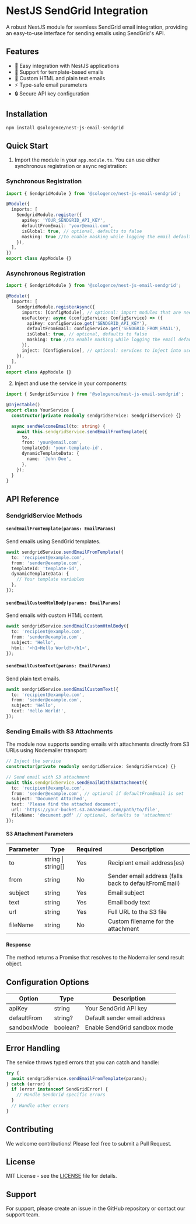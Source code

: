 # NestJS SendGrid Integration

A robust NestJS module for seamless SendGrid email integration, providing an easy-to-use interface for sending emails using SendGrid's API.

## Features

- 🚀 Easy integration with NestJS applications
- 📧 Support for template-based emails
- 🎨 Custom HTML and plain text emails
- ⚡ Type-safe email parameters
- 🔒 Secure API key configuration

## Installation

```bash
npm install @sologence/nest-js-email-sendgrid
```

## Quick Start

1. Import the module in your `app.module.ts`. You can use either synchronous registration or async registration:

### Synchronous Registration

```typescript
import { SendgridModule } from '@sologence/nest-js-email-sendgrid';

@Module({
  imports: [
    SendgridModule.register({
      apiKey: 'YOUR_SENDGRID_API_KEY',
      defaultFromEmail: 'your@email.com',
      isGlobal: true, // optional, defaults to false
      masking: true //to enable masking while logging the email default false
    }),
  ],
})
export class AppModule {}
```

### Asynchronous Registration

```typescript
import { SendgridModule } from '@sologence/nest-js-email-sendgrid';

@Module({
  imports: [
    SendgridModule.registerAsync({
      imports: [ConfigModule], // optional: import modules that are needed for config
      useFactory: async (configService: ConfigService) => ({
        apiKey: configService.get('SENDGRID_API_KEY'),
        defaultFromEmail: configService.get('SENDGRID_FROM_EMAIL'),
        isGlobal: true, // optional, defaults to false
        masking: true //to enable masking while logging the email default false
      }),
      inject: [ConfigService], // optional: services to inject into useFactory
    }),
  ],
})
export class AppModule {}
```

2. Inject and use the service in your components:

```typescript
import { SendgridService } from '@sologence/nest-js-email-sendgrid';

@Injectable()
export class YourService {
  constructor(private readonly sendgridService: SendgridService) {}

  async sendWelcomeEmail(to: string) {
    await this.sendgridService.sendEmailFromTemplate({
      to,
      from: 'your@email.com',
      templateId: 'your-template-id',
      dynamicTemplateData: {
        name: 'John Doe',
      },
    });
  }
}
```

## API Reference

### SendgridService Methods

#### `sendEmailFromTemplate(params: EmailParams)`

Send emails using SendGrid templates.

```typescript
await sendgridService.sendEmailFromTemplate({
  to: 'recipient@example.com',
  from: 'sender@example.com',
  templateId: 'template-id',
  dynamicTemplateData: {
    // Your template variables
  },
});
```

#### `sendEmailCustomHtmlBody(params: EmailParams)`

Send emails with custom HTML content.

```typescript
await sendgridService.sendEmailCustomHtmlBody({
  to: 'recipient@example.com',
  from: 'sender@example.com',
  subject: 'Hello',
  html: '<h1>Hello World!</h1>',
});
```

#### `sendEmailCustomText(params: EmailParams)`

Send plain text emails.

```typescript
await sendgridService.sendEmailCustomText({
  to: 'recipient@example.com',
  from: 'sender@example.com',
  subject: 'Hello',
  text: 'Hello World!',
});
```

### Sending Emails with S3 Attachments

The module now supports sending emails with attachments directly from S3 URLs using Nodemailer transport:

```typescript
// Inject the service
constructor(private readonly sendgridService: SendgridService) {}

// Send email with S3 attachment
await this.sendgridService.sendEmailWithS3Attachment({
  to: 'recipient@example.com',
  from: 'sender@example.com', // optional if defaultFromEmail is set
  subject: 'Document Attached',
  text: 'Please find the attached document',
  url: 'https://your-bucket.s3.amazonaws.com/path/to/file',
  fileName: 'document.pdf' // optional, defaults to 'attachment'
});
```

#### S3 Attachment Parameters

| Parameter | Type | Required | Description |
|-----------|------|----------|-------------|
| to | string \| string[] | Yes | Recipient email address(es) |
| from | string | No | Sender email address (falls back to defaultFromEmail) |
| subject | string | Yes | Email subject |
| text | string | Yes | Email body text |
| url | string | Yes | Full URL to the S3 file |
| fileName | string | No | Custom filename for the attachment |

#### Response

The method returns a Promise that resolves to the Nodemailer send result object.

## Configuration Options

| Option      | Type     | Description                  |
| ----------- | -------- | ---------------------------- |
| apiKey      | string   | Your SendGrid API key        |
| defaultFrom | string?  | Default sender email address |
| sandboxMode | boolean? | Enable SendGrid sandbox mode |

## Error Handling

The service throws typed errors that you can catch and handle:

```typescript
try {
  await sendgridService.sendEmailFromTemplate(params);
} catch (error) {
  if (error instanceof SendGridError) {
    // Handle SendGrid specific errors
  }
  // Handle other errors
}
```

## Contributing

We welcome contributions! Please feel free to submit a Pull Request.

## License

MIT License - see the [LICENSE](LICENSE) file for details.

## Support

For support, please create an issue in the GitHub repository or contact our support team.
